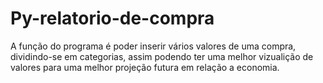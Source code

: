 # Py-relatorio-de-compra
A função do programa é poder inserir vários valores de uma compra, dividindo-se em categorias,
assim podendo ter uma melhor vizualição de valores para uma melhor projeção futura em relação 
a economia.
